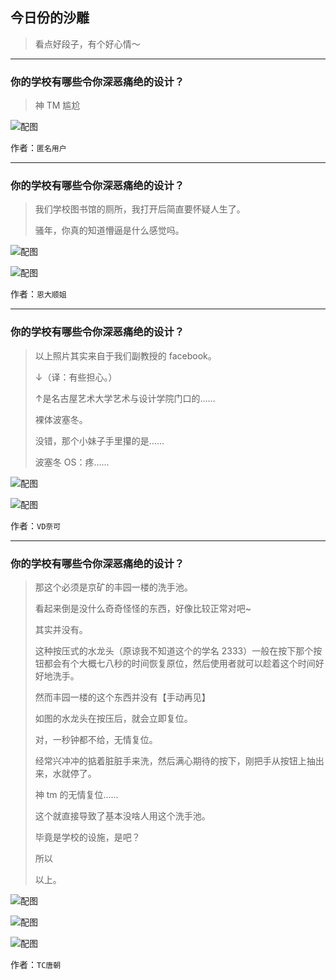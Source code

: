 ## 今日份的沙雕

> 看点好段子，有个好心情～


 
---

### 你的学校有哪些令你深恶痛绝的设计？

> 神 TM 尴尬



![配图](http://pic4.zhimg.com/70/65a7c06ee34cd9359ea2801713e03f9f_b.jpg)


作者：`匿名用户`

---

### 你的学校有哪些令你深恶痛绝的设计？

> 我们学校图书馆的厕所，我打开后简直要怀疑人生了。
> 
> 骚年，你真的知道懵逼是什么感觉吗。



![配图](http://pic2.zhimg.com/70/v2-a9fc3d6a717d9ce1ed07b67776b84eb9_b.jpg)



![配图](http://pic3.zhimg.com/70/v2-bd50dd429228f2dfdae56f6d67911652_b.jpg)


作者：`恩大顺姐`

---

### 你的学校有哪些令你深恶痛绝的设计？

> 以上照片其实来自于我们副教授的 facebook。
> 
> ↓（译：有些担心。）
> 
> ↑是名古屋艺术大学艺术与设计学院门口的……
> 
> 裸体波塞冬。
> 
> 没错，那个小妹子手里攥的是……
> 
> 波塞冬 OS：疼……



![配图](http://pic4.zhimg.com/70/99a47bd948b14f461d41b0b5a83ac483_b.jpg)



![配图](http://pic3.zhimg.com/70/da76ae30bb5f86e94d1c545d552ceb92_b.jpg)


作者：`VD奈可`

---

### 你的学校有哪些令你深恶痛绝的设计？

> 那这个必须是京矿的丰园一楼的洗手池。
> 
> 看起来倒是没什么奇奇怪怪的东西，好像比较正常对吧~
> 
> 其实并没有。
> 
> 这种按压式的水龙头（原谅我不知道这个的学名 2333）一般在按下那个按钮都会有个大概七八秒的时间恢复原位，然后使用者就可以趁着这个时间好好地洗手。
> 
> 然而丰园一楼的这个东西并没有【手动再见】
> 
> 如图的水龙头在按压后，就会立即复位。
> 
> 对，一秒钟都不给，无情复位。
> 
> 经常兴冲冲的掂着脏脏手来洗，然后满心期待的按下，刚把手从按钮上抽出来，水就停了。
> 
> 神 tm 的无情复位……
> 
> 这个就直接导致了基本没啥人用这个洗手池。
> 
> 毕竟是学校的设施，是吧？
> 
> 所以
> 
> 以上。



![配图](http://pic2.zhimg.com/70/321de45a2e8554d3179c754881d020f9_b.jpg)



![配图](http://pic2.zhimg.com/70/c7da0d76f99587aca7b785d89b655259_b.jpg)



![配图](http://pic1.zhimg.com/70/0a5b424ac8f1f3dd2b728c8449d50660_b.jpg)


作者：`TC唐朝`